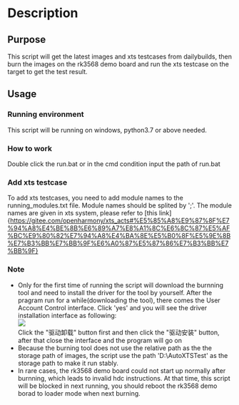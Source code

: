 # Description

## Purpose
This script will get the latest images and xts testcases from dailybuilds, then burn the images on the rk3568 demo board 
and run the xts testcase on the target to get the test result.

## Usage
### Running environment
This script will be running on windows, python3.7 or above needed.
### How to work
Double click the run.bat or in the cmd condition input the path of run.bat
### Add xts testcase
To add xts testcases, you need to add module names to the running_modules.txt file. Module names should be splited by ';'. The module names are given in xts system, please refer to [this link]{https://gitee.com/openharmony/xts_acts#%E5%85%A8%E9%87%8F%E7%94%A8%E4%BE%8B%E6%89%A7%E8%A1%8C%E6%8C%87%E5%AF%BC%E9%80%82%E7%94%A8%E4%BA%8E%E5%B0%8F%E5%9E%8B%E7%B3%BB%E7%BB%9F%E6%A0%87%E5%87%86%E7%B3%BB%E7%BB%9F}
### Note
- Only for the first time of running the script will download the burnning tool and need to install the driver for the tool
by yourself. After the pragram run for a while(downloading the tool), there comes the User Account Control interface.
Click 'yes' and you will see the driver installation interface as following:
<br />![](https://gitee.com/huyunhui1/images/raw/build/%E6%8D%95%E8%8E%B7.PNG)
<br />Click the "驱动卸载" button first and then click the "驱动安装" button, after that close the interface and the program
will go on
- Because the burning tool does not use the relative path as the the storage path of images, the script use the path 'D:\AutoXTSTest'
as the storage path to make it run stably.
- In rare cases, the rk3568 demo board could not start up normally after burnning, which leads to invalid hdc instructions.
At that time, this script will be blocked in next running, you should reboot the rk3568 demo borad to loader mode when next burning.